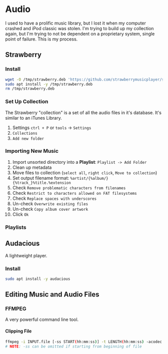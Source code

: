 # Audio
I used to have a prolific music library, but I lost it when my computer crashed and iPod classic was stolen.
I'm trying to build up my collection again, but I'm trying to not be dependent on a proprietary system, single point of failure.
This is my process.

## Strawberry
### Install
```bash
wget -O /tmp/strawberry.deb 'https://github.com/strawberrymusicplayer/strawberry/releases/download/0.6.11/strawberry_0.6.11-eoan_amd64.deb'
sudo apt install -y /tmp/strawberry.deb
rm /tmp/strawberry.deb
```

### Set Up Collection
The Strawberry "collection" is a set of all the audio files in it's database.
It's similar to an iTunes Library.

1. Settings `ctrl + P` or `tools` -> `Settings`
2. `Collections`
3. `Add new folder`

### Importing New Music

1. Import unsorted directory into a **Playlist**: `Playlist -> Add Folder`
2. Clean up metadata
3. Move files to collection (`select all`, `right click`, `Move to collection`)
4. Set output filename format: <code>%artist/{\%album/}{\%track_}%title.%extension</code>
5. Check `Remove problematic characters from filenames`
5. Check `Restrict to characters allowed on FAT filesystems`
6. Check `Replace spaces with underscores`
7. Un-check `Overwrite existing files`
8. Un-check `Copy album cover artwork`
9. Click `Ok`

### Playlists





## Audacious
A lightweight player.

### Install
```bash
sudo apt install -y audacious
```





## Editing Music and Audio Files
### FFMPEG
A very powerful command line tool.

#### Clipping File
```bash
ffmpeg -i INPUT.file [-ss START(hh:mm:ss)] -t LENGTH(hh:mm:ss) -acodec copy OUTPUT.file
# NOTE: -ss can be omitted if starting from beginning of file
```
